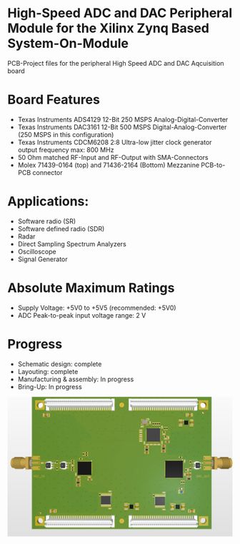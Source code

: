 # High-Speed ADC and DAC Peripheral Module for the Xilinx Zynq Based System-On-Module

PCB-Project files for the peripheral High Speed ADC and DAC Aqcuisition board

# Board Features

- Texas Instruments ADS4129 12-Bit 250 MSPS Analog-Digital-Converter
- Texas Instruments DAC3161 12-Bit 500 MSPS Digital-Analog-Converter (250 MSPS in this configuration)
- Texas Instruments CDCM6208 2:8 Ultra-low jitter clock generator output frequency max: 800 MHz
- 50 Ohm matched RF-Input and RF-Output with SMA-Connectors
- Molex 71439-0164 (top) and 71436-2164 (Bottom) Mezzanine PCB-to-PCB connector


# Applications:

- Software radio (SR)
- Software defined radio (SDR)
- Radar
- Direct Sampling Spectrum Analyzers
- Oscilloscope
- Signal Generator

# Absolute Maximum Ratings

- Supply Voltage: +5V0 to +5V5 (recommended: +5V0)
- ADC Peak-to-peak input voltage range: 2 V

# Progress

- Schematic design: complete
- Layouting: complete
- Manufacturing & assembly: In progress
- Bring-Up: In progress

![hsADDAperiphIMG](https://github.com/myildirim6198/HighSpeedZynqHWPlattform/blob/main/ZynqSOCHSADDA12BHS/Images/OverviewPeripheralHSADDA.png?raw=true)

